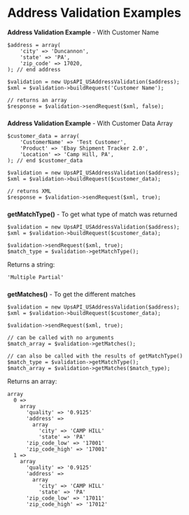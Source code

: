 # Address Validation Examples #

**Address Validation Example** - With Customer Name
```
$address = array(
    'city' => 'Duncannon',
    'state' => 'PA',
    'zip_code' => 17020,
); // end address

$validation = new UpsAPI_USAddressValidation($address);
$xml = $validation->buildRequest('Customer Name');

// returns an array
$response = $validation->sendRequest($xml, false);
```

###  ###
**Address Validation Example** - With Customer Data Array
```
$customer_data = array(
    'CustomerName' => 'Test Customer',
    'Product' => 'Ebay Shipment Tracker 2.0',
    'Location' => 'Camp Hill, PA',
); // end $customer_data

$validation = new UpsAPI_USAddressValidation($address);
$xml = $validation->buildRequest($customer_data);

// returns XML
$response = $validation->sendRequest($xml, true);
```

###  ###
**getMatchType()** - To get what type of match was returned
```
$validation = new UpsAPI_USAddressValidation($address);
$xml = $validation->buildRequest($customer_data);

$validation->sendRequest($xml, true);
$match_type = $validation->getMatchType();
```
Returns a string:
```
'Multiple Partial'
```

###  ###
**getMatches()** - To get the different matches
```
$validation = new UpsAPI_USAddressValidation($address);
$xml = $validation->buildRequest($customer_data);

$validation->sendRequest($xml, true);

// can be called with no arguments
$match_array = $validation->getMatches();

// can also be called with the results of getMatchType()
$match_type = $validation->getMatchType();
$match_array = $validation->getMatches($match_type);
```
Returns an array:
```
array
  0 => 
    array
      'quality' => '0.9125'
      'address' => 
        array
          'city' => 'CAMP HILL'
          'state' => 'PA'
      'zip_code_low' => '17001'
      'zip_code_high' => '17001'
  1 => 
    array
      'quality' => '0.9125'
      'address' => 
        array
          'city' => 'CAMP HILL'
          'state' => 'PA'
      'zip_code_low' => '17011'
      'zip_code_high' => '17012'
```